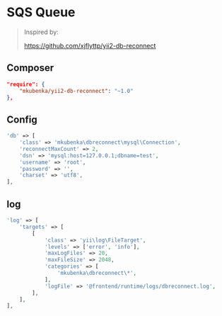 # SQS Queue

> Inspired by:
>
> https://github.com/xjflyttp/yii2-db-reconnect

## Composer
```json
"require": {
    "mkubenka/yii2-db-reconnect": "~1.0"
},
```

## Config
```php
'db' => [
    'class' => 'mkubenka\dbreconnect\mysql\Connection',
    'reconnectMaxCount' => 2,
    'dsn' => 'mysql:host=127.0.0.1;dbname=test',
    'username' => 'root',
    'password' => '',
    'charset' => 'utf8',
],
```

## log
```php
'log' => [
    'targets' => [
        [
            'class' => 'yii\log\FileTarget',
            'levels' => ['error', 'info'],
            'maxLogFiles' => 20,
            'maxFileSize' => 2048,
            'categories' => [
                'mkubenka\dbreconnect\*',
            ],
            'logFile' => '@frontend/runtime/logs/dbreconnect.log',
        ],
    ],
],
```
